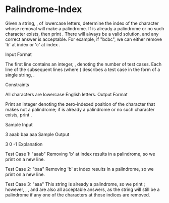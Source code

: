# Palindrome-Index

Given a string, , of lowercase letters, determine the index of the character whose removal will make  a palindrome. If  is already a palindrome or no such character exists, then print . There will always be a valid solution, and any correct answer is acceptable. For example, if  "bcbc", we can either remove 'b' at index  or 'c' at index .

Input Format

The first line contains an integer, , denoting the number of test cases. 
Each line  of the  subsequent lines (where ) describes a test case in the form of a single string, .

Constraints

All characters are lowercase English letters.
Output Format

Print an integer denoting the zero-indexed position of the character that makes  not a palindrome; if  is already a palindrome or no such character exists, print .

Sample Input

3
aaab
baa
aaa
Sample Output

3
0
-1
Explanation

Test Case 1: "aaab" 
Removing 'b' at index  results in a palindrome, so we print  on a new line.

Test Case 2: "baa" 
Removing 'b' at index  results in a palindrome, so we print  on a new line.

Test Case 3: "aaa" 
This string is already a palindrome, so we print ; however, , , and  are also all acceptable answers, as the string will still be a palindrome if any one of the characters at those indices are removed.
